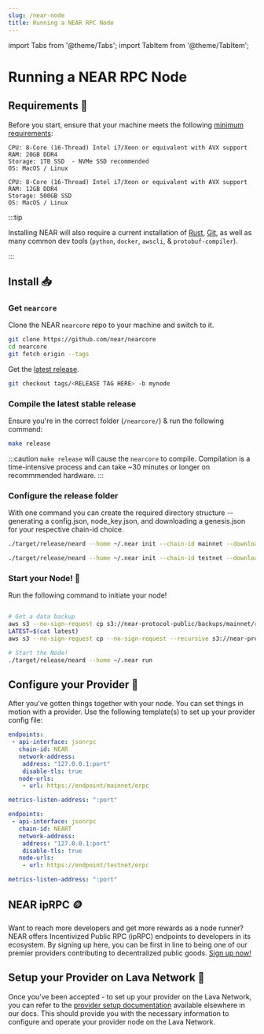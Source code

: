 ```yaml
---
slug: /near-node
title: Running a NEAR RPC Node
---
```


import Tabs from '@theme/Tabs';
import TabItem from '@theme/TabItem';


# Running a NEAR RPC Node

## Requirements 📄 

Before you start, ensure that your machine meets the following [minimum requirements](https://near-nodes.io/rpc/hardware-rpc):

<Tabs>
<TabItem value="rec_req" label="Recommended">

    CPU: 8-Core (16-Thread) Intel i7/Xeon or equivalent with AVX support
    RAM: 20GB DDR4
    Storage: 1TB SSD  - NVMe SSD recommended
    OS: MacOS / Linux

</TabItem>

<TabItem value="min_req" label="Minimum">

```
CPU: 8-Core (16-Thread) Intel i7/Xeon or equivalent with AVX support
RAM: 12GB DDR4
Storage: 500GB SSD
OS: MacOS / Linux
```

</TabItem>
</Tabs>

:::tip

Installing NEAR will also require a current installation of [Rust](https://www.rust-lang.org/), [Git](https://git-scm.com/), as well as many common dev tools (`python`, `docker`, `awscli`, & `protobuf-compiler`).

:::

## Install 📥

### Get `nearcore`

Clone the NEAR `nearcore` repo to your machine and switch to it.

```bash
git clone https://github.com/near/nearcore
cd nearcore
git fetch origin --tags
```

Get the [latest release](https://github.com/near/nearcore/releases).

```bash
git checkout tags/<RELEASE TAG HERE> -b mynode
```

### Compile the latest stable release

Ensure you're in the correct folder (`/nearcore/`) & run the following command:

```bash
make release
```

:::caution
`make release` will cause the `nearcore` to compile. Compilation is a time-intensive process and can take ~30 minutes or longer on recommmended hardware.
:::

### Configure the release folder
With one command you can create the required directory structure -- generating a config.json, node_key.json, and downloading a genesis.json for your respective chain-id choice.


<Tabs>
<TabItem value="near-main" label="🌐 Mainnet">

```bash
./target/release/neard --home ~/.near init --chain-id mainnet --download-genesis --download-config
```


</TabItem>

<TabItem value="near-test" label="🧪 Testnet">

```bash
./target/release/neard --home ~/.near init --chain-id testnet --download-genesis --download-config
```

</TabItem>
</Tabs>

### Start your Node! 🚀

Run the following command to initiate your node!

```bash

# Get a data backup 
aws s3 --no-sign-request cp s3://near-protocol-public/backups/mainnet/rpc/latest .
LATEST=$(cat latest)
aws s3 --no-sign-request cp --no-sign-request --recursive s3://near-protocol-public/backups/mainnet/rpc/$LATEST ~/.near/data

# Start the Node!
./target/release/neard --home ~/.near run
```

## Configure your Provider 🔧

After you've gotten things together with your node. You can set things in motion with a provider.
Use the following template(s) to set up your provider config file:

<Tabs>
<TabItem value="near-ex-conf1" label="🌐 Mainnet Example">

```yaml
endpoints:
 - api-interface: jsonrpc
   chain-id: NEAR
   network-address:
    address: "127.0.0.1:port"
    disable-tls: true
   node-urls:
    - url: https://endpoint/mainnet/erpc

metrics-listen-address: ":port"
```

</TabItem>
<TabItem value="near-ex-conf2" label="🧪 Testnet Example">

```yaml
endpoints:
 - api-interface: jsonrpc
   chain-id: NEART
   network-address:
    address: "127.0.0.1:port"
    disable-tls: true
   node-urls:
    - url: https://endpoint/testnet/erpc

metrics-listen-address: ":port"
```


</TabItem>
</Tabs>

## NEAR ipRPC 🪙

Want to reach more developers and get more rewards as a node runner? NEAR offers Incentivized Public RPC (ipRPC) endpoints to developers in its ecosystem. By signing up here, you can be first in line to being one of our premier providers contributing to decentralized public goods. [Sign up now!](https://lavanet.typeform.com/to/plCaDdVM?utm_source=becoming-a-lava-provider-for-near&utm_medium=docs&utm_campaign=near-post-grant)


## Setup your Provider on Lava Network 🌋

Once you’ve been accepted - to set up your provider on the Lava Network, you can refer to the [provider setup documentation](https://docs.lavanet.xyz/provider-setup?utm_source=running-a-near-rpc-node&utm_medium=docs&utm_campaign=near-post-grant) available elsewhere in our docs. This should provide you with the necessary information to configure and operate your provider node on the Lava Network.

